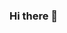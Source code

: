 ### Hi there 👋

<!--
**APACGAMONDE/APACGAMONDE** is a ✨ _special_ ✨ repository because its `README.md` (this file) appears on your GitHub profile.

Here are some ideas to get you started:

- 🔭 I’m currently working on Management Control, Control of Currency for Banking and Financial Services.
- 🌱 I’m currently learning Economics and Worldwide Banking Regulations.
- 👯 I’m looking to collaborate on Membership and Partnership for APACGAMONDE .
- 🤔 I’m looking for help with Building Worlwide Banks server for Universal Bank Institution.
- 💬 Ask me about APACGAMONDE Services for Banking regulations against Bankruptcy and Embezzlement ...
- 📫 How to reach me: @APACGAMONDE...
- 😄 Pronouns: Amadou Cire MBENGUE ...
- ⚡ Fun fact: Economics ...
-->
